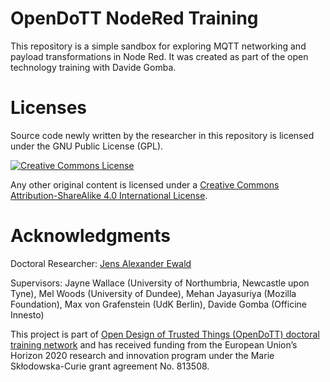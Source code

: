 # OpenDoTT NodeRed Training

This repository is a simple sandbox for exploring MQTT networking and payload transformations in Node Red. It was created as part of the open technology training with Davide Gomba.

# Licenses

Source code newly written by the researcher in this repository is licensed under
the GNU Public License (GPL).

[![Creative Commons License](https://i.creativecommons.org/l/by-sa/4.0/88x31.png)](http://creativecommons.org/licenses/by-sa/4.0/)

Any other original content is licensed under a [Creative Commons Attribution-ShareAlike 4.0 International License](http://creativecommons.org/licenses/by-sa/4.0/).

# Acknowledgments

Doctoral Researcher: [Jens Alexander Ewald](mailto:jens.a.ewald@northumbria.ac.uk)

Supervisors: Jayne Wallace (University of Northumbria, Newcastle upon Tyne), Mel Woods (University of Dundee), Mehan Jayasuriya (Mozilla Foundation), Max von Grafenstein (UdK Berlin), Davide Gomba (Officine Innesto)

This project is part of [Open Design of Trusted Things (OpenDoTT) doctoral training network](https://opendott.org.) and has received funding from the European Union’s Horizon 2020 research and innovation program under the Marie Skłodowska-Curie grant agreement No. 813508.
